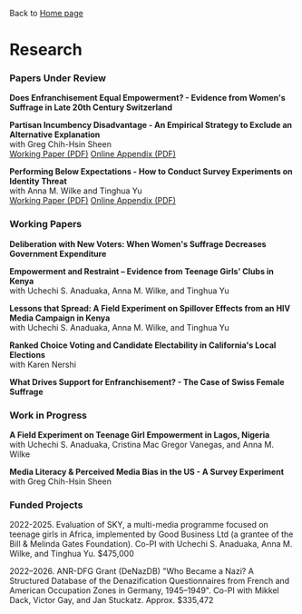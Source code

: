Back to [Home page](/README.md)

# Research

### Papers Under Review

**Does Enfranchisement Equal Empowerment? - Evidence from Women's Suffrage in Late 20th Century Switzerland**

**Partisan Incumbency Disadvantage - An Empirical Strategy to Exclude an Alternative Explanation** <br>
with Greg Chih-Hsin Sheen <br>
[Working Paper (PDF)](https://www.dropbox.com/scl/fi/2h4rlqe1mimr01o3ttq5m/Partisan-Incumbency-Disadvantage.pdf?rlkey=izu47v2tpn4s76kbyldf22qrg&dl=0) 
[Online Appendix (PDF)](https://www.dropbox.com/scl/fi/z5xooaqrwccm2bm79lwim/Partisan-Incumbency-Disadvantage_Appendix.pdf?rlkey=gi6y418be1kk6m99znvssam2j&dl=0) <br/>

**Performing Below Expectations - How to Conduct Survey Experiments on Identity Threat** <br>
with Anna M. Wilke and Tinghua Yu <br>
[Working Paper (PDF)](https://www.dropbox.com/scl/fi/idga1j88omceogfypzw3g/Performing-Below-Expectations.pdf?rlkey=qst2ao3be5rimjv28uywr3laz&dl=0) 
[Online Appendix (PDF)](https://www.dropbox.com/scl/fi/yfdmhi28urtjh4p1x0kzx/Performing-Below-Expectations_Appendix.pdf?rlkey=0hdh9e2spj5zj9m58zvb319lj&dl=0) <br/>

### Working Papers

**Deliberation with New Voters: When Women's Suffrage Decreases Government Expenditure**

**Empowerment and Restraint – Evidence from Teenage Girls’ Clubs in Kenya** <br>
with Uchechi S. Anaduaka, Anna M. Wilke, and Tinghua Yu

**Lessons that Spread: A Field Experiment on Spillover Effects from an HIV Media Campaign in Kenya** <br>
with Uchechi S. Anaduaka, Anna M. Wilke, and Tinghua Yu

**Ranked Choice Voting and Candidate Electability in California's Local Elections** <br>
with Karen Nershi

**What Drives Support for Enfranchisement? - The Case of Swiss Female Suffrage**

### Work in Progress

**A Field Experiment on Teenage Girl Empowerment in Lagos, Nigeria** <br>
with Uchechi S. Anaduaka, Cristina Mac Gregor Vanegas, and Anna M. Wilke

**Media Literacy & Perceived Media Bias in the US - A Survey Experiment** <br> 
with Greg Chih-Hsin Sheen

### Funded Projects

2022-2025. Evaluation of SKY, a multi-media programme focused on teenage girls in Africa, implemented by Good Business Ltd (a grantee of the Bill & Melinda Gates Foundation). Co-PI with Uchechi S. Anaduaka, Anna M. Wilke, and Tinghua Yu. $475,000

2022–2026. ANR-DFG Grant (DeNazDB) "Who Became a Nazi? A Structured Database of the Denazification Questionnaires from French and American Occupation Zones in Germany, 1945–1949". Co-PI with Mikkel Dack, Victor Gay, and Jan Stuckatz. Approx. $335,472
